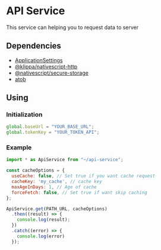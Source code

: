 # API Service
This service can helping you to request data to server

## Dependencies
- [ApplicationSettings](https://docs.nativescript.org/core/application-settings)
- [@klippa/nativescript-http](https://www.npmjs.com/package/@klippa/nativescript-http)
- [@nativescript/secure-storage](https://www.npmjs.com/package/@nativescript/secure-storage)
- [atob](https://developer.mozilla.org/en-US/docs/Web/API/Window/atob)

## Using

### Initialization
``` javascript
global.baseUrl = "YOUR_BASE_URL";
global.tokenKey = "YOUR_TOKEN_API";
```

### Example
``` javascript
import * as ApiService from "~/api-service";

const cacheOptions = {
  useCache: false, // Set true if you want cache request
  cacheKey: 'my_cache', // cache key
  maxAgeInDays: 1, // Age of cache
  forceFetch: false, // Set true if want skip caching
};

ApiService.get(PATH_URL, cacheOptions)
  .then((result) => {
    console.log(result);
  })
  .catch((error) => {
    console.log(error)
  });
```
